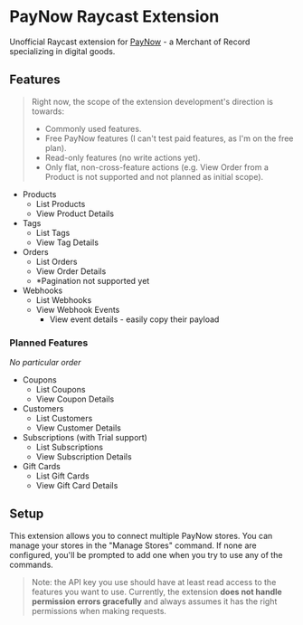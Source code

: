 # PayNow Raycast Extension

Unofficial Raycast extension for [PayNow](https://www.paynow.gg) - a Merchant of Record specializing in digital goods.

## Features

> Right now, the scope of the extension development's direction is towards:
> - Commonly used features.
> - Free PayNow features (I can't test paid features, as I'm on the free plan).
> - Read-only features (no write actions yet).
> - Only flat, non-cross-feature actions (e.g. View Order from a Product is not supported and not planned as initial scope).

- Products
  - List Products
  - View Product Details
- Tags
  - List Tags
  - View Tag Details
- Orders
  - List Orders
  - View Order Details
  - *Pagination not supported yet
- Webhooks
   - List Webhooks
   - View Webhook Events
     - View event details - easily copy their payload

### Planned Features

*No particular order*

- Coupons
  - List Coupons
  - View Coupon Details
- Customers
  - List Customers
  - View Customer Details
- Subscriptions (with Trial support)
  - List Subscriptions
  - View Subscription Details
- Gift Cards
  - List Gift Cards
  - View Gift Card Details

## Setup

This extension allows you to connect multiple PayNow stores. You can manage your stores in the "Manage Stores" command. If none are configured, you'll be prompted to add one when you try to use any of the commands.

> Note: the API key you use should have at least read access to the features you want to use. Currently, the extension **does not handle permission errors gracefully** and always assumes it has the right permissions when making requests.
